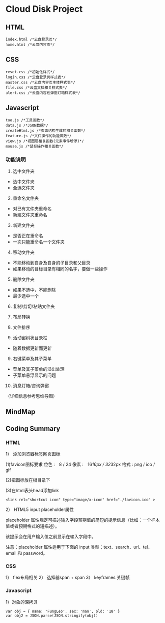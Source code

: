 ﻿# Cloud Disk Project 

## HTML

    index.html /*云盘登录页*/
    home.html /*云盘内容页*/

## CSS

    reset.css /*初始化样式*/
    login.css /*云盘登录页样式表*/
    master.css /*云盘内容页主体样式表*/
    file.css /*云盘文档相关样式表*/
    alert.css /*云盘内容也弹窗灯箱样式表*/

## Javascript
    
    too.js /*工具函数*/
    data.js /*JSON数据*/
    createHtml.js /*页面结构生成的相关函数*/
    feature.js /*文件操作的功能函数*/
    view.js /*视图层相关函数(元素事件增添)*/
    mouse.js /*鼠标操作相关函数*/
    
    
### 功能说明
 1. 选中文件夹
  - 选中文件夹
  - 全选文件夹

 2. 重命名文件夹
  - 对已有文件夹重命名
  - 新建文件夹重命名

 3. 新建文件夹
   - 是否正在重命名
   - 一次只能重命名一个文件夹

 4. 移动文件夹
   - 不能移动到自身及自身的子目录和父目录
   - 如果移动的目标目录有相同的名字，要做一些操作
    
 5. 删除文件夹
   - 如果不选中，不能删除
   - 最少选中一个

 6. 复制/剪切/粘贴文件夹
 
 7. 布局转换

 8. 文件排序
 
 8. 活动窗树状目录栏
  - 随着数据更新而更新

 9. 右键菜单及其子菜单
  - 菜单及其子菜单的溢出处理
  - 子菜单悬浮显示的问题

 10. 消息灯箱/咨询弹窗
 
（详细信息参考思维导图）
## MindMap


## Coding Summary
### HTML
1） 添加浏览器标签网页图标

(1)favicon图标要求
位色 :　8 / 24
像素 :　16*16px / 32*32px
格式 : png / ico / gif

(2)把图标放在根目录下

(3)在html表头head添加link
```
<link rel="shortcut icon" type="image/x-icon" href="./favicon.ico" > 
```

2） HTML5 input placeholder属性

placeholder 属性规定可描述输入字段预期值的简短的提示信息（比如：一个样本值或者预期格式的短描述）。

该提示会在用户输入值之前显示在输入字段中。

注意：placeholder 属性适用于下面的 input 类型：text、search、url、tel、email 和 password。

### CSS
1） flex布局相关 
2） 选择器span + span 
3） keyframes 关键帧 

### Javascript

1）对象的深拷贝

    var obj = { name: 'FungLeo', sex: 'man', old: '18' } 
    var obj2 = JSON.parse(JSON.stringify(obj))